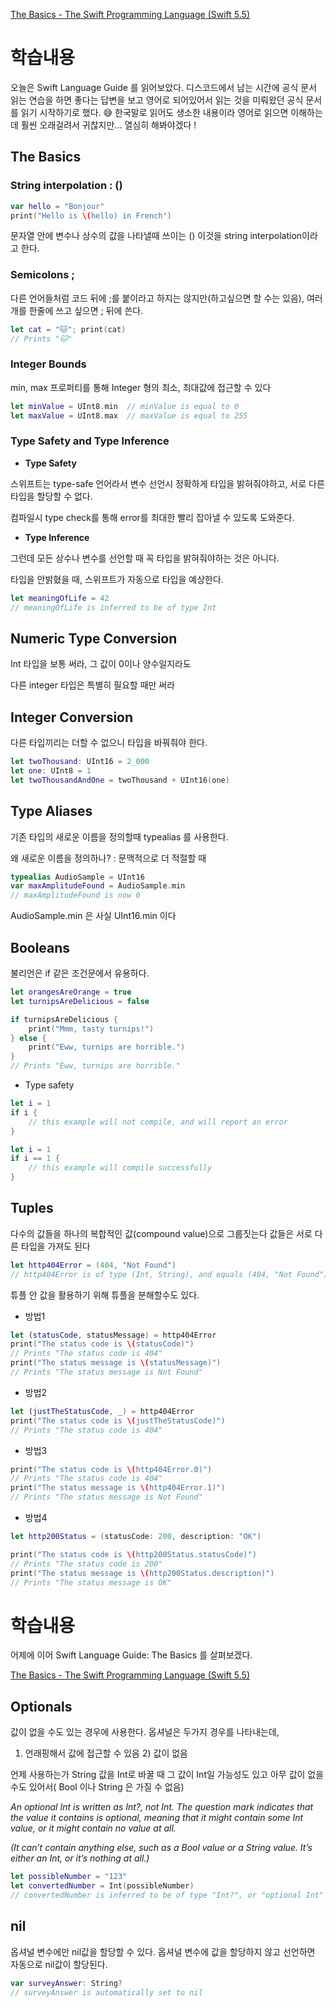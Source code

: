 [The Basics - The Swift Programming Language (Swift 5.5)](https://docs.swift.org/swift-book/LanguageGuide/TheBasics.html)

# 학습내용

오늘은
Swift Language Guide 를 읽어보았다. 
디스코드에서 남는 시간에 공식 문서 읽는 연습을 하면 좋다는 답변을 보고 영어로 되어있어서 읽는 것을 미뤄왔던 공식 문서를 읽기 시작하기로 했다. 😅
한국말로 읽어도 생소한 내용이라 영어로 읽으면 이해하는데 훨씬 오래걸려서 귀찮지만... 열심히 해봐야겠다 !

## The Basics

### String interpolation : \()

```swift
var hello = "Bonjour"
print("Hello is \(hello) in French")
```

문자열 안에 변수나 상수의 값을 나타낼때 쓰이는 \() 이것을 string interpolation이라고 한다. 

### Semicolons ;

다른 언어들처럼 코드 뒤에 ;를 붙이라고 하지는 않지만(하고싶으면 할 수는 있음), 여러 개를 한줄에 쓰고 싶으면 ; 뒤에 쓴다.

```swift
let cat = "🐱"; print(cat)
// Prints "🐱"
```

### Integer Bounds

min, max 프로퍼티를 통해 Integer 형의 최소, 최대값에 접근할 수 있다

```swift
let minValue = UInt8.min  // minValue is equal to 0
let maxValue = UInt8.max  // maxValue is equal to 255
```

### Type Safety and Type Inference

- **Type Safety**

스위프트는 type-safe 언어라서 변수 선언시 정확하게 타입을 밝혀줘야하고, 서로 다른 타입을 할당할 수 없다. 

컴파일시 type check를 통해 error를 최대한 빨리 잡아낼 수 있도록 도와준다.

- **Type Inference**

그런데 모든 상수나 변수를 선언할 때 꼭 타입을 밝혀줘야하는 것은 아니다.

타입을 안밝혔을 때, 스위프트가 자동으로 타입을 예상한다.

```swift
let meaningOfLife = 42
// meaningOfLife is inferred to be of type Int
```

## Numeric Type Conversion

Int 타입을 보통 써라, 그 값이 0이나 양수일지라도

다른 integer 타입은 특별히 필요할 때만 써라

## Integer Conversion

다른 타입끼리는 더할 수 없으니 타입을 바꿔줘야 한다.

```swift
let twoThousand: UInt16 = 2_000
let one: UInt8 = 1
let twoThousandAndOne = twoThousand + UInt16(one)
```

## Type Aliases

기존 타입의 새로운 이름을 정의할때 typealias 를 사용한다.

왜 새로운 이름을 정의하나? : 문맥적으로 더 적절할 때

```swift
typealias AudioSample = UInt16
var maxAmplitudeFound = AudioSample.min
// maxAmplitudeFound is now 0
```

AudioSample.min 은 사실 UInt16.min 이다

## Booleans

불리언은 if 같은 조건문에서 유용하다.

```swift
let orangesAreOrange = true
let turnipsAreDelicious = false

if turnipsAreDelicious {
    print("Mmm, tasty turnips!")
} else {
    print("Eww, turnips are horrible.")
}
// Prints "Eww, turnips are horrible."
```

- Type safety

```swift
let i = 1
if i {
    // this example will not compile, and will report an error
}
```

```swift
let i = 1
if i == 1 {
    // this example will compile successfully
}
```

## Tuples

다수의 값들을 하나의 복합적인 값(compound value)으로 그룹짓는다
값들은 서로 다른 타입을 가져도 된다

```swift
let http404Error = (404, "Not Found")
// http404Error is of type (Int, String), and equals (404, "Not Found")
```

튜플 안 값을 활용하기 위해 튜플을 분해할수도 있다.

- 방법1

```swift
let (statusCode, statusMessage) = http404Error
print("The status code is \(statusCode)")
// Prints "The status code is 404"
print("The status message is \(statusMessage)")
// Prints "The status message is Not Found"
```

- 방법2

```swift
let (justTheStatusCode, _) = http404Error
print("The status code is \(justTheStatusCode)")
// Prints "The status code is 404"
```

- 방법3

```swift
print("The status code is \(http404Error.0)")
// Prints "The status code is 404"
print("The status message is \(http404Error.1)")
// Prints "The status message is Not Found"
```

- 방법4

```swift
let http200Status = (statusCode: 200, description: "OK")

print("The status code is \(http200Status.statusCode)")
// Prints "The status code is 200"
print("The status message is \(http200Status.description)")
// Prints "The status message is OK"
```

# 학습내용

어제에 이어 Swift Language Guide: The Basics 를 살펴보겠다.

[The Basics - The Swift Programming Language (Swift 5.5)](https://docs.swift.org/swift-book/LanguageGuide/TheBasics.html)

## Optionals

값이 없을 수도 있는 경우에 사용한다.
옵셔널은 두가지 경우를 나타내는데, 
1) 언래핑해서 값에 접근할 수 있음 2) 값이 없음

언제 사용하는가
String 값을 Int로 바꿀 때 그 값이 Int일 가능성도 있고 아무 값이 없을 수도 있어서( Bool 이나 String 은 가질 수 없음) 

*An optional Int is written as Int?, not Int. The question mark indicates that the value it contains is optional, meaning that it might contain some Int value, or it might contain no value at all.*

*(It can’t contain anything else, such as a Bool value or a String value. It’s either an Int, or it’s nothing at all.)*

```swift
let possibleNumber = "123"
let convertedNumber = Int(possibleNumber)
// convertedNumber is inferred to be of type "Int?", or "optional Int"
```

## nil

옵셔널 변수에만 nil값을 할당할 수 있다.
옵셔널 변수에 값을 할당하지 않고 선언하면 자동으로 nil값이 할당된다.

```swift
var surveyAnswer: String?
// surveyAnswer is automatically set to nil
```
